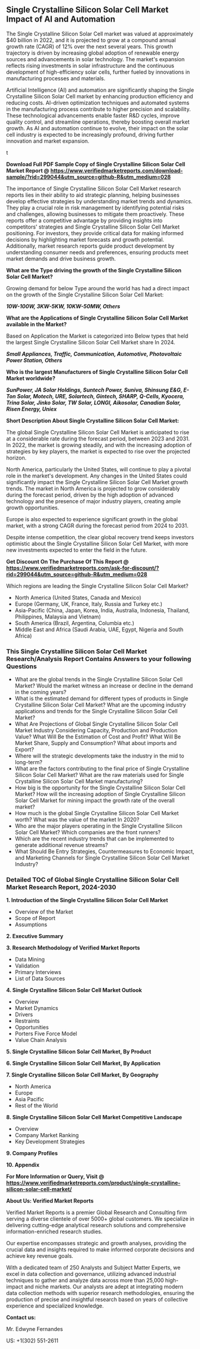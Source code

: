 <h2>Single Crystalline Silicon Solar Cell Market Impact of AI and Automation</h2><p>The Single Crystalline Silicon Solar Cell market was valued at approximately $40 billion in 2022, and it is projected to grow at a compound annual growth rate (CAGR) of 12% over the next several years. This growth trajectory is driven by increasing global adoption of renewable energy sources and advancements in solar technology. The market's expansion reflects rising investments in solar infrastructure and the continuous development of high-efficiency solar cells, further fueled by innovations in manufacturing processes and materials.</p><p>Artificial Intelligence (AI) and automation are significantly shaping the Single Crystalline Silicon Solar Cell market by enhancing production efficiency and reducing costs. AI-driven optimization techniques and automated systems in the manufacturing process contribute to higher precision and scalability. These technological advancements enable faster R&D cycles, improve quality control, and streamline operations, thereby boosting overall market growth. As AI and automation continue to evolve, their impact on the solar cell industry is expected to be increasingly profound, driving further innovation and market expansion.</p>t</p><p id="" class=""><strong>Download Full PDF Sample Copy of Single Crystalline Silicon Solar Cell Market Report @ <a href="https://www.verifiedmarketreports.com/download-sample/?rid=299044&utm_source=github-R&utm_medium=028" target="_blank">https://www.verifiedmarketreports.com/download-sample/?rid=299044&utm_source=github-R&utm_medium=028</a></strong></p><p>The importance of&nbsp;Single Crystalline Silicon Solar Cell Market research reports lies in their ability to aid strategic planning, helping businesses develop effective strategies by understanding market trends and dynamics. They play a crucial role in risk management by identifying potential risks and challenges, allowing businesses to mitigate them proactively. These reports offer a competitive advantage by providing insights into competitors' strategies and Single Crystalline Silicon Solar Cell Market positioning. For investors, they provide critical data for making informed decisions by highlighting market forecasts and growth potential. Additionally, market research reports guide product development by understanding consumer needs and preferences, ensuring products meet market demands and drive business growth.</p><p><strong>What are the&nbsp;Type driving the growth of the Single Crystalline Silicon Solar Cell Market?</strong></p><p id="" class="">Growing demand for below Type around the world has had a direct impact on the growth of the Single Crystalline Silicon Solar Cell Market:</p><em><strong>10W-100W, 3KW-5KW, 10KW-50MW, Others</strong></em></p><strong>What are the&nbsp;Applications&nbsp;of Single Crystalline Silicon Solar Cell Market available in the Market?</strong></p><p id="" class="">Based on Application the Market is categorized into Below types that held the largest Single Crystalline Silicon Solar Cell Market share In 2024.</p><em><strong>Small Appliances, Traffic, Communication, Automotive, Photovoltaic Power Station, Others</strong></em></p><strong>Who is the largest Manufacturers of Single Crystalline Silicon Solar Cell Market worldwide?</strong></p><p><em><strong>SunPower, JA Solar Holdings, Suntech Power, Suniva, Shinsung E&G, E-Ton Solar, Motech, URE, Solartech, Gintech, SHARP, Q-Cells, Kyocera, Trina Solar, Jinko Solar, TW Solar, LONGI, Aikosolar, Canadian Solar, Risen Energy, Uniex</strong></em></p><p id="" class=""><strong>Short Description About Single Crystalline Silicon Solar Cell Market:</strong></p><p>The global Single Crystalline Silicon Solar Cell Market is anticipated to rise at a considerable rate during the forecast period, between 2023 and 2031. In 2022, the market is growing steadily, and with the increasing adoption of strategies by key players, the market is expected to rise over the projected horizon.</p><p>North America, particularly the United States, will continue to play a pivotal role in the market's development. Any changes in the United States could significantly impact the Single Crystalline Silicon Solar Cell Market growth trends. The market in North America is projected to grow considerably during the forecast period, driven by the high adoption of advanced technology and the presence of major industry players, creating ample growth opportunities.</p><p>Europe is also expected to experience significant growth in the global market, with a strong CAGR during the forecast period from 2024 to 2031.</p><p>Despite intense competition, the clear global recovery trend keeps investors optimistic about the Single Crystalline Silicon Solar Cell Market, with more new investments expected to enter the field in the future.</p><p id="" class=""><strong>Get Discount On The Purchase Of This Report @ <a href="https://www.verifiedmarketreports.com/ask-for-discount/?rid=299044&utm_source=github-R&utm_medium=028" target="_blank">https://www.verifiedmarketreports.com/ask-for-discount/?rid=299044&utm_source=github-R&utm_medium=028</a></strong></p>Which regions are leading the Single Crystalline Silicon Solar Cell Market?</p><ul><li>North America (United States, Canada and Mexico)</li><li>Europe (Germany, UK, France, Italy, Russia and Turkey etc.)</li><li>Asia-Pacific (China, Japan, Korea, India, Australia, Indonesia, Thailand, Philippines, Malaysia and Vietnam)</li><li>South America (Brazil, Argentina, Columbia etc.)</li><li>Middle East and Africa (Saudi Arabia, UAE, Egypt, Nigeria and South Africa)</li></ul><h3 id="" class="">This Single Crystalline Silicon Solar Cell Market Research/Analysis Report Contains Answers to your following Questions</h3><ul><li>What are the global trends in the Single Crystalline Silicon Solar Cell Market? Would the market witness an increase or decline in the demand in the coming years?</li><li>What is the estimated demand for different types of products in Single Crystalline Silicon Solar Cell Market? What are the upcoming industry applications and trends for the Single Crystalline Silicon Solar Cell Market?</li><li>What Are Projections of Global Single Crystalline Silicon Solar Cell Market Industry Considering Capacity, Production and Production Value? What Will Be the Estimation of Cost and Profit? What Will Be Market Share, Supply and Consumption? What about imports and Export?</li><li>Where will the strategic developments take the industry in the mid to long-term?</li><li>What are the factors contributing to the final price of Single Crystalline Silicon Solar Cell Market? What are the raw materials used for Single Crystalline Silicon Solar Cell Market manufacturing?</li><li>How big is the opportunity for the Single Crystalline Silicon Solar Cell Market? How will the increasing adoption of Single Crystalline Silicon Solar Cell Market for mining impact the growth rate of the overall market?</li><li>How much is the global Single Crystalline Silicon Solar Cell Market worth? What was the value of the market In 2020?</li><li>Who are the major players operating in the Single Crystalline Silicon Solar Cell Market? Which companies are the front runners?</li><li>Which are the recent industry trends that can be implemented to generate additional revenue streams?</li><li>What Should Be Entry Strategies, Countermeasures to Economic Impact, and Marketing Channels for Single Crystalline Silicon Solar Cell Market Industry?</li></ul><h3 id="" class="">Detailed TOC of Global Single Crystalline Silicon Solar Cell Market Research Report, 2024-2030</h3><p id="" class=""><strong>1. Introduction of the Single Crystalline Silicon Solar Cell Market</strong></p><ul><li>Overview of the Market</li><li>Scope of Report</li><li>Assumptions</li></ul><p id="" class=""><strong>2. Executive Summary</strong></p><p id="" class=""><strong>3. Research Methodology of Verified Market Reports</strong></p><ul><li>Data Mining</li><li>Validation</li><li>Primary Interviews</li><li>List of Data Sources</li></ul><p id="" class=""><strong>4. Single Crystalline Silicon Solar Cell Market Outlook</strong></p><ul><li>Overview</li><li>Market Dynamics</li><li>Drivers</li><li>Restraints</li><li>Opportunities</li><li>Porters Five Force Model</li><li>Value Chain Analysis</li></ul><p id="" class=""><strong>5. Single Crystalline Silicon Solar Cell Market, By Product</strong></p><p id="" class=""><strong>6. Single Crystalline Silicon Solar Cell Market, By Application</strong></p><p id="" class=""><strong>7. Single Crystalline Silicon Solar Cell Market, By Geography</strong></p><ul><li>North America</li><li>Europe</li><li>Asia Pacific</li><li>Rest of the World</li></ul><p id="" class=""><strong>8. Single Crystalline Silicon Solar Cell Market Competitive Landscape</strong></p><ul><li>Overview</li><li>Company Market Ranking</li><li>Key Development Strategies</li></ul><p id="" class=""><strong>9. Company Profiles</strong></p><p id="" class=""><strong>10. Appendix</strong></p><p id="" class=""><strong>For More Information or Query, Visit @ <a href="https://www.verifiedmarketreports.com/product/single-crystalline-silicon-solar-cell-market/" target="_blank">https://www.verifiedmarketreports.com/product/single-crystalline-silicon-solar-cell-market/</a></strong></p><p id="" class=""><strong>About Us: Verified Market Reports</strong></p><p id="" class="">Verified Market Reports is a premier Global Research and Consulting firm serving a diverse clientele of over 5000+ global customers. We specialize in delivering cutting-edge analytical research solutions and comprehensive information-enriched research studies.</p><p id="" class="">Our expertise encompasses strategic and growth analyses, providing the crucial data and insights required to make informed corporate decisions and achieve key revenue goals.</p><p id="" class="">With a dedicated team of 250 Analysts and Subject Matter Experts, we excel in data collection and governance, utilizing advanced industrial techniques to gather and analyze data across more than 25,000 high-impact and niche markets. Our analysts are adept at integrating modern data collection methods with superior research methodologies, ensuring the production of precise and insightful research based on years of collective experience and specialized knowledge.</p><p id="" class=""><strong>Contact us:</strong></p><p id="" class="">Mr. Edwyne Fernandes</p><p id="" class="">US: +1(302) 551-2611</p>
